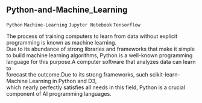 ## Python-and-Machine_Learning
`Python` `Machine-Learning` `Jupyter Notebook` `Tensorflow`
 
The process of training computers to learn from data without explicit programming is known as machine learning.    
Due to its abundance of strong libraries and frameworks that make it simple to build machine learning algorithms, 
Python is a well-known programming language for this purpose.A computer software that analyzes data can learn to  
forecast the outcome.Due to its strong frameworks, such scikit-learn-Machine Learning in Python and D3,     
which nearly perfectly satisfies all needs in this field, Python is a crucial component of AI programming languages. 
 
